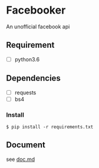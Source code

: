 # Facebooker
 An unofficial facebook api

## Requirement
- [ ] python3.6

## Dependencies
- [ ] requests
- [ ] bs4

### Install
```
$ pip install -r requirements.txt
```

## Document
see [doc.md](./doc.md)

